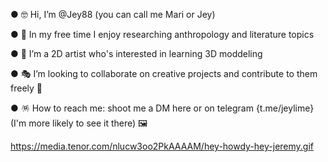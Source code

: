 ● 🤓 Hi, I’m @Jey88 (you can call me Mari or Jey)

● 🎁 In my free time I enjoy researching anthropology and literature topics

● 🔮 I’m a 2D artist who's interested in learning 3D moddeling

● 🎭 I’m looking to collaborate on creative projects and contribute to them freely 🎀

● 🪅 How to reach me: shoot me a DM here or on telegram {t.me/jeylime} (I'm more likely to see it there) 🖼

<!---
Jey88/Jey88 is a ✨ special ✨ repository because its `README.md` (this file) appears on your GitHub profile.
You can click the Preview link to take a look at your changes.
--->


https://media.tenor.com/nlucw3oo2PkAAAAM/hey-howdy-hey-jeremy.gif 
